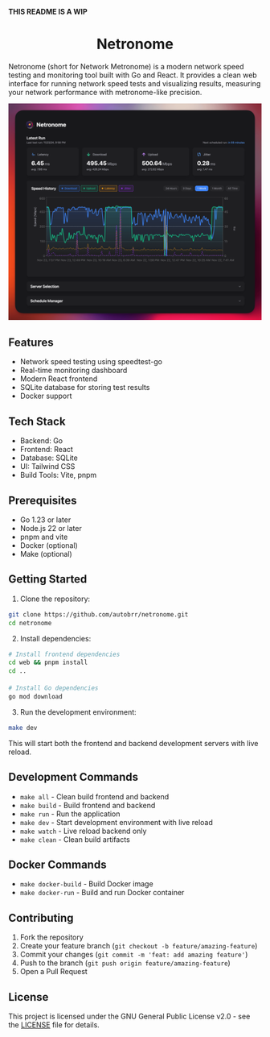 **THIS README IS A WIP**

<h1 align="center">Netronome</h1>

Netronome (short for Network Metronome) is a modern network speed testing and monitoring tool built with Go and React. It provides a clean web interface for running network speed tests and visualizing results, measuring your network performance with metronome-like precision.

<p align="center">
  <img src=".github/assets/netronome.png" alt="Netronome">
</p>

## Features

- Network speed testing using speedtest-go
- Real-time monitoring dashboard
- Modern React frontend
- SQLite database for storing test results
- Docker support

## Tech Stack

- Backend: Go
- Frontend: React
- Database: SQLite
- UI: Tailwind CSS
- Build Tools: Vite, pnpm

## Prerequisites

- Go 1.23 or later
- Node.js 22 or later
- pnpm and vite
- Docker (optional)
- Make (optional)

## Getting Started

1. Clone the repository:

```bash
git clone https://github.com/autobrr/netronome.git
cd netronome
```

2. Install dependencies:

```bash
# Install frontend dependencies
cd web && pnpm install
cd ..

# Install Go dependencies
go mod download
```

3. Run the development environment:

```bash
make dev
```

This will start both the frontend and backend development servers with live reload.

## Development Commands

- `make all` - Clean build frontend and backend
- `make build` - Build frontend and backend
- `make run` - Run the application
- `make dev` - Start development environment with live reload
- `make watch` - Live reload backend only
- `make clean` - Clean build artifacts

## Docker Commands

- `make docker-build` - Build Docker image
- `make docker-run` - Build and run Docker container

## Contributing

1. Fork the repository
2. Create your feature branch (`git checkout -b feature/amazing-feature`)
3. Commit your changes (`git commit -m 'feat: add amazing feature'`)
4. Push to the branch (`git push origin feature/amazing-feature`)
5. Open a Pull Request

## License

This project is licensed under the GNU General Public License v2.0 - see the [LICENSE](LICENSE) file for details.
